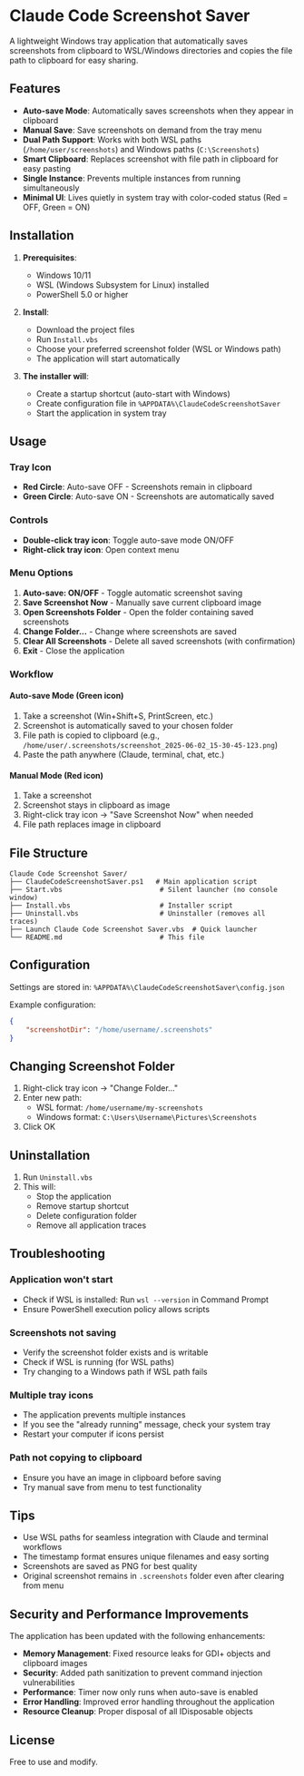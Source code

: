 # Claude Code Screenshot Saver

A lightweight Windows tray application that automatically saves screenshots from clipboard to WSL/Windows directories and copies the file path to clipboard for easy sharing.

## Features

- **Auto-save Mode**: Automatically saves screenshots when they appear in clipboard
- **Manual Save**: Save screenshots on demand from the tray menu
- **Dual Path Support**: Works with both WSL paths (`/home/user/screenshots`) and Windows paths (`C:\Screenshots`)
- **Smart Clipboard**: Replaces screenshot with file path in clipboard for easy pasting
- **Single Instance**: Prevents multiple instances from running simultaneously
- **Minimal UI**: Lives quietly in system tray with color-coded status (Red = OFF, Green = ON)

## Installation

1. **Prerequisites**:
   - Windows 10/11
   - WSL (Windows Subsystem for Linux) installed
   - PowerShell 5.0 or higher

2. **Install**:
   - Download the project files
   - Run `Install.vbs`
   - Choose your preferred screenshot folder (WSL or Windows path)
   - The application will start automatically

3. **The installer will**:
   - Create a startup shortcut (auto-start with Windows)
   - Create configuration file in `%APPDATA%\ClaudeCodeScreenshotSaver`
   - Start the application in system tray

## Usage

### Tray Icon
- **Red Circle**: Auto-save OFF - Screenshots remain in clipboard
- **Green Circle**: Auto-save ON - Screenshots are automatically saved

### Controls
- **Double-click tray icon**: Toggle auto-save mode ON/OFF
- **Right-click tray icon**: Open context menu

### Menu Options
1. **Auto-save: ON/OFF** - Toggle automatic screenshot saving
2. **Save Screenshot Now** - Manually save current clipboard image
3. **Open Screenshots Folder** - Open the folder containing saved screenshots
4. **Change Folder...** - Change where screenshots are saved
5. **Clear All Screenshots** - Delete all saved screenshots (with confirmation)
6. **Exit** - Close the application

### Workflow

#### Auto-save Mode (Green icon)
1. Take a screenshot (Win+Shift+S, PrintScreen, etc.)
2. Screenshot is automatically saved to your chosen folder
3. File path is copied to clipboard (e.g., `/home/user/.screenshots/screenshot_2025-06-02_15-30-45-123.png`)
4. Paste the path anywhere (Claude, terminal, chat, etc.)

#### Manual Mode (Red icon)
1. Take a screenshot
2. Screenshot stays in clipboard as image
3. Right-click tray icon → "Save Screenshot Now" when needed
4. File path replaces image in clipboard

## File Structure

```
Claude Code Screenshot Saver/
├── ClaudeCodeScreenshotSaver.ps1   # Main application script
├── Start.vbs                        # Silent launcher (no console window)
├── Install.vbs                      # Installer script
├── Uninstall.vbs                    # Uninstaller (removes all traces)
├── Launch Claude Code Screenshot Saver.vbs  # Quick launcher
└── README.md                        # This file
```

## Configuration

Settings are stored in: `%APPDATA%\ClaudeCodeScreenshotSaver\config.json`

Example configuration:
```json
{
    "screenshotDir": "/home/username/.screenshots"
}
```

## Changing Screenshot Folder

1. Right-click tray icon → "Change Folder..."
2. Enter new path:
   - WSL format: `/home/username/my-screenshots`
   - Windows format: `C:\Users\Username\Pictures\Screenshots`
3. Click OK

## Uninstallation

1. Run `Uninstall.vbs`
2. This will:
   - Stop the application
   - Remove startup shortcut
   - Delete configuration folder
   - Remove all application traces

## Troubleshooting

### Application won't start
- Check if WSL is installed: Run `wsl --version` in Command Prompt
- Ensure PowerShell execution policy allows scripts

### Screenshots not saving
- Verify the screenshot folder exists and is writable
- Check if WSL is running (for WSL paths)
- Try changing to a Windows path if WSL path fails

### Multiple tray icons
- The application prevents multiple instances
- If you see the "already running" message, check your system tray
- Restart your computer if icons persist

### Path not copying to clipboard
- Ensure you have an image in clipboard before saving
- Try manual save from menu to test functionality

## Tips

- Use WSL paths for seamless integration with Claude and terminal workflows
- The timestamp format ensures unique filenames and easy sorting
- Screenshots are saved as PNG for best quality
- Original screenshot remains in `.screenshots` folder even after clearing from menu

## Security and Performance Improvements

The application has been updated with the following enhancements:
- **Memory Management**: Fixed resource leaks for GDI+ objects and clipboard images
- **Security**: Added path sanitization to prevent command injection vulnerabilities
- **Performance**: Timer now only runs when auto-save is enabled
- **Error Handling**: Improved error handling throughout the application
- **Resource Cleanup**: Proper disposal of all IDisposable objects

## License

Free to use and modify.